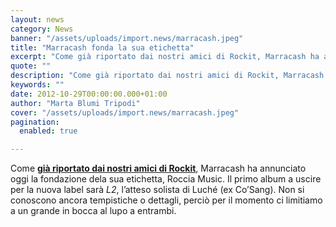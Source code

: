 ```yaml
---
layout: news
category: News
banner: "/assets/uploads/import.news/marracash.jpeg"
title: "Marracash fonda la sua etichetta"
excerpt: "Come già riportato dai nostri amici di Rockit, Marracash ha annunciato oggi la fondazione dela sua etichetta, Roccia Music. Il primo album a uscire per la nuova label sarà L2, l’atteso solista di Luché (ex Co’Sang). Non si conoscono ancora tempistiche o dettagli, perciò per il momento ci limitiamo a un grande in bocca al [&hellip"
quote: ""
description: "Come già riportato dai nostri amici di Rockit, Marracash ha annunciato oggi la fondazione dela sua etichetta, Roccia Music. Il primo album a uscire per la nuova label sarà L2, l’atteso solista di Luché (ex Co’Sang). Non si conoscono ancora tempistiche o dettagli, perciò per il momento ci limitiamo a un grande in bocca al [&hellip"
keywords: ""
date: 2012-10-29T00:00:00.000+01:00
author: "Marta Blumi Tripodi"
cover: "/assets/uploads/import.news/marracash.jpeg"
pagination:
  enabled: true

---
```


Come [**già riportato dai nostri amici di Rockit**](http://www.rockit.it/news/19120/marracash-ha-fondato-la-sua-etichetta-roccia-music "http://www.rockit.it/news/19120/marracash-ha-fondato-la-sua-etichetta-roccia-music"), Marracash ha annunciato oggi la fondazione dela sua etichetta, Roccia Music. Il primo album a uscire per la nuova label sarà _L2_, l’atteso solista di Luché (ex Co’Sang). Non si conoscono ancora tempistiche o dettagli, perciò per il momento ci limitiamo a un grande in bocca al lupo a entrambi.